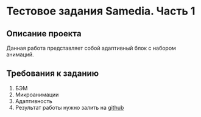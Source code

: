 # Тестовое задания Samedia. Часть 1

## Описание проекта 

Данная работа представляет собой адаптивный блок с набором анимаций.

## Требования к заданию 

1. БЭМ
2. Микроанимации
3. Адаптивность
4. Результат работы нужно залить на [github](https://nbhey.github.io/SAMEDIA/)